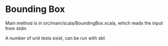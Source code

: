 # Bounding Box

Main method is in src/main/scala/BoundingBox.scala, which reads the input from stdin

A number of unit tests exist, can be run with sbt